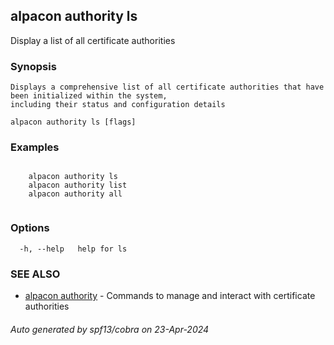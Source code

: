 ## alpacon authority ls

Display a list of all certificate authorities

### Synopsis


 	Displays a comprehensive list of all certificate authorities that have been initialized within the system, 
	including their status and configuration details
	

```
alpacon authority ls [flags]
```

### Examples

```

	alpacon authority ls
	alpacon authority list
	alpacon authority all
	
```

### Options

```
  -h, --help   help for ls
```

### SEE ALSO

* [alpacon authority](alpacon_authority.md)	 - Commands to manage and interact with certificate authorities

###### Auto generated by spf13/cobra on 23-Apr-2024
